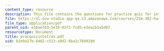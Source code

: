 ```yaml
---
content_type: resource
description: This file contains the questions for practice quiz for intervals.
file: https://ol-ocw-studio-app-qa.s3.amazonaws.com/courses/21m-302-harmony-and-counterpoint-ii-spring-2005/82e9a17b8482c513a9d26ba1c769928d_pracquizintetrds.pdf
file_type: application/pdf
parent_uid: e16aef63-5e10-01f2-7cd5-e3eacb1a5d07
resourcetype: Document
title: pracquizintetrds.pdf
uid: 82e9a17b-8482-c513-a9d2-6ba1c769928d
---
```

